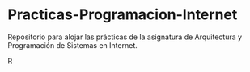 # Practicas-Programacion-Internet
Repositorio para alojar las prácticas de la asignatura de Arquitectura y Programación de Sistemas en Internet.

R
